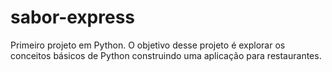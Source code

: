 # sabor-express
Primeiro projeto em Python. O objetivo desse projeto é explorar os conceitos básicos de Python construindo uma aplicação para restaurantes.
